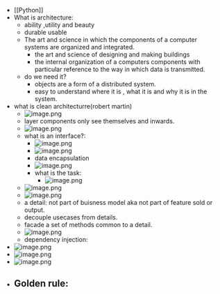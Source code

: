 - [[Python]]
- What is architecture:
	- ability ,utility and beauty
	- durable usable
	- The art and science in which the components of a computer systems are organized and integrated.
		- the art and science of designing and making buildings
		- the internal organization of a computers components with particular reference to the way in which data is transmitted.
	- do we need it?
		- objects are a form of a distributed system.
		- easy to understand  where it is , what it is and why it is in the system.
- what is clean architecturre(robert martin)
	- ![image.png](../assets/image_1680225198130_0.png)
	- layer components only see themselves and inwards.
	- ![image.png](../assets/image_1680225308046_0.png)
	- what is an interface?:
		- ![image.png](../assets/image_1680310098503_0.png)
		- ![image.png](../assets/image_1680310388782_0.png)
		- data encapsulation
		- ![image.png](../assets/image_1680310416927_0.png)
		- what is the task:
			- ![image.png](../assets/image_1680310550593_0.png)
	- ![image.png](../assets/image_1680310699502_0.png)
	- ![image.png](../assets/image_1680310747561_0.png)
	- a detail: not part of buisness model aka  not part of feature sold or output.
	- decouple usecases from details.
	- facade a set of methods common to a detail.
	- ![image.png](../assets/image_1680310897518_0.png)
	- dependency injection:
- ![image.png](../assets/image_1680310952654_0.png)
- ![image.png](../assets/image_1680311000471_0.png)
- ![image.png](../assets/image_1681565098227_0.png)
- Golden rule:
	-
